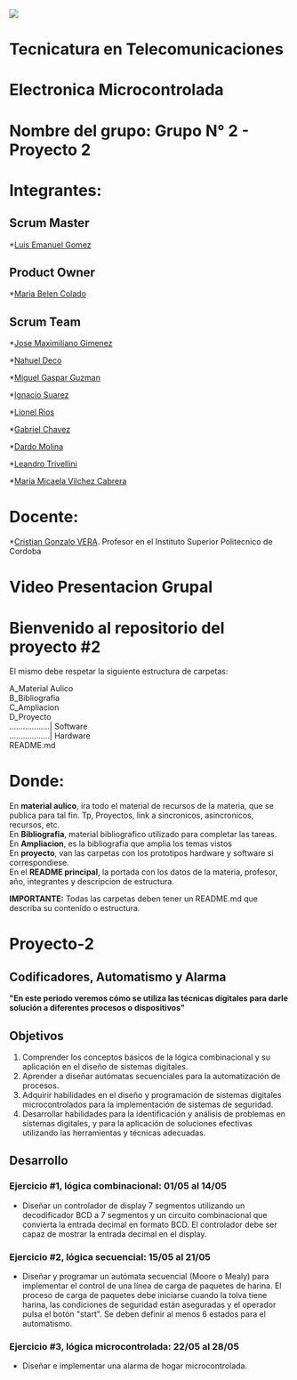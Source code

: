 <img src="https://github-production-user-asset-6210df.s3.amazonaws.com/86580762/237179645-e4bb6ff9-0bb5-441d-a98f-a4a6a53577e6.jpg">

# Tecnicatura en Telecomunicaciones

# Electronica Microcontrolada

# Nombre del grupo: Grupo N° 2 - Proyecto 2

# Integrantes: 

## Scrum Master

*<a href="https://github.com/emma22xt">Luis Emanuel Gomez</a>

## Product Owner

*<a href="https://github.com/MariaBelen1">Maria Belen Colado</a>

## Scrum Team

*<a href="https://github.com/Maxg8704">Jose Maximiliano Gimenez</a>

*<a href="https://github.com/NahuelDe">Nahuel Deco</a>

*<a href="https://github.com/MrGuz2022">Miguel Gaspar Guzman</a> 

*<a href="https://github.com/suarezignacio">Ignacio Suarez</a> 

*<a href="https://github.com/RiosLionel">Lionel Rios</a> 

*<a href="https://github.com/GabiChavez23">Gabriel Chavez</a> 

*<a href="https://github.com/777dem27med03-125">Dardo Molina</a> 

*<a href="https://github.com/Leantrivellini">Leandro Trivellini</a>

*<a href="https://github.com/MicaelaVilchez">María Micaela Vilchez Cabrera</a>

# Docente: 

*<a href="https://github.com/Gona79">Cristian Gonzalo VERA</a>. Profesor en el Instituto Superior Politecnico de Cordoba 

# Video Presentacion Grupal

# Bienvenido al repositorio del proyecto #2  
El mismo debe respetar la siguiente estructura de carpetas:   

A_Material Aulico  
B_Bibliografia  
C_Ampliacion  
D_Proyecto  
..................| Software  
..................| Hardware    
README.md  

# Donde:  
En **material aulico**, ira todo el material de recursos de la materia, que se publica para tal fin. Tp, Proyectos, link a sincronicos, asincronicos, recursos, etc.  
En **Bibliografia**, material bibliografico utilizado para completar las tareas.   
En **Ampliacion**, es la bibliografia que amplia los temas vistos  
En **proyecto**, van las carpetas con los prototipos hardware y software si correspondiese.   
En el **README principal**, la portada con los datos de la materia, profesor, año, integrantes y descripcion de estructura.   

**IMPORTANTE:** Todas las carpetas deben tener un README.md que describa su contenido o estructura.   

# Proyecto-2

## Codificadores, Automatismo y Alarma

**"En este periodo veremos cómo se utiliza las técnicas digitales para darle solución a diferentes procesos o dispositivos"**  

## Objetivos
1. Comprender los conceptos básicos de la lógica combinacional y su aplicación en el diseño de sistemas digitales. 
2. Aprender a diseñar autómatas secuenciales para la automatización de procesos.
3. Adquirir habilidades en el diseño y programación de sistemas digitales microcontrolados para la implementación de sistemas de seguridad.
4. Desarrollar habilidades para la identificación y análisis de problemas en sistemas digitales, y para la aplicación de soluciones efectivas utilizando las herramientas y técnicas adecuadas.

## Desarrollo

### Ejercicio #1, lógica combinacional:                                                     01/05 al 14/05
* Diseñar un controlador de display 7 segmentos utilizando un decodificador BCD a 7 segmentos y un circuito combinacional que convierta la entrada decimal en formato BCD. El controlador debe ser capaz de mostrar la entrada decimal en el display.

### Ejercicio #2, lógica secuencial:                                                        15/05 al 21/05
* Diseñar y programar un autómata secuencial (Moore o Mealy) para implementar el control de una línea de carga de paquetes de harina. El proceso de carga de paquetes debe iniciarse cuando la tolva tiene harina, las condiciones de seguridad están aseguradas y el operador pulsa el botón "start". Se deben definir al menos 6 estados para el automatismo.

### Ejercicio #3, lógica microcontrolada:                                                   22/05 al 28/05 
* Diseñar e implementar una alarma de hogar microcontrolada.



[def]: https://github.com/ISPC-TST-ELECTRONICA-MICROCONTROLADA/proyecto-2-grupo-03/assets/86580762/e4bb6ff9-0bb5-441d-a98f-a4a6a53577e6